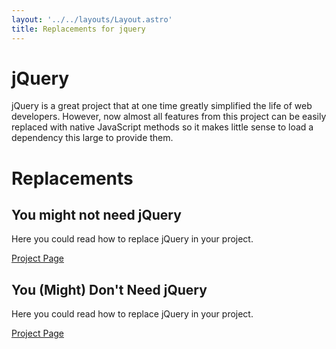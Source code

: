 ```yaml
---
layout: '../../layouts/Layout.astro'
title: Replacements for jquery
---
```


# jQuery

jQuery is a great project that at one time greatly simplified the life of web developers. However, now almost all features from this project can be easily replaced with native JavaScript methods so it makes little sense to load a dependency this large to provide them.

# Replacements

## You might not need jQuery

Here you could read how to replace jQuery in your project.

[Project Page](https://youmightnotneedjquery.com/)

## You (Might) Don't Need jQuery

Here you could read how to replace jQuery in your project.

[Project Page](https://github.com/camsong/You-Dont-Need-jQuery)
